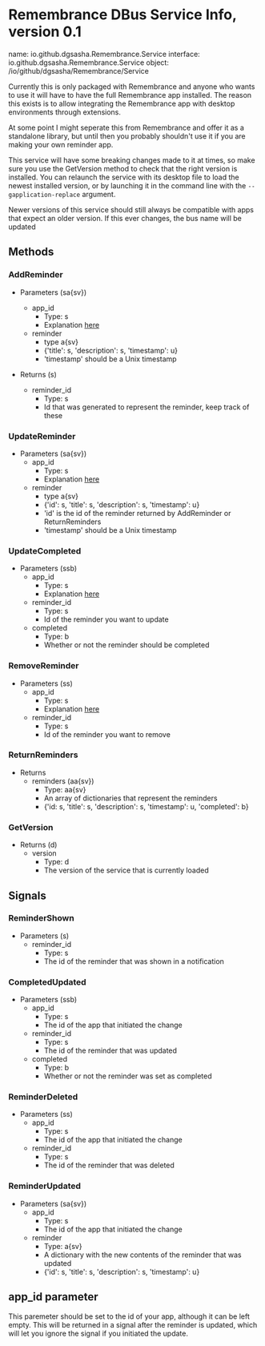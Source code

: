 # Remembrance DBus Service Info, version 0.1
name: io.github.dgsasha.Remembrance.Service
interface: io.github.dgsasha.Remembrance.Service
object: /io/github/dgsasha/Remembrance/Service

Currently this is only packaged with Remembrance and anyone who wants to use it will have to have the full Remembrance app installed. The reason this exists is to allow integrating the Remembrance app with desktop environments through extensions.

At some point I might seperate this from Remembrance and offer it as a standalone library, but until then you probably shouldn't use it if you are making your own reminder app.

This service will have some breaking changes made to it at times, so make sure you use the GetVersion method to check that the right version is installed. You can relaunch the service with its desktop file to load the newest installed version, or by launching it in the command line with the `--gapplication-replace` argument.

Newer versions of this service should still always be compatible with apps that expect an older version. If this ever changes, the bus name will be updated

## Methods

### AddReminder
- Parameters (sa{sv})
    - app_id 
        - Type: s
        - Explanation [here](#app_id-parameter)
    - reminder
        - type a{sv}
        - {'title': s, 'description': s, 'timestamp': u}
        - 'timestamp' should be a Unix timestamp

- Returns (s)
    - reminder_id
        - Type: s
        - Id that was generated to represent the reminder, keep track of these

### UpdateReminder
- Parameters (sa{sv})
    - app_id 
        - Type: s
        - Explanation [here](#app_id-parameter)
    - reminder
        - type a{sv}
        - {'id': s, 'title': s, 'description': s, 'timestamp': u}
        - 'id' is the id of the reminder returned by AddReminder or ReturnReminders
        - 'timestamp' should be a Unix timestamp


### UpdateCompleted
- Parameters (ssb)
    - app_id 
        - Type: s
        - Explanation [here](#app_id-parameter)
    - reminder_id
        - Type: s
        - Id of the reminder you want to update
    - completed 
        - Type: b
        - Whether or not the reminder should be completed

### RemoveReminder
- Parameters (ss)
    - app_id 
        - Type: s
        - Explanation [here](#app_id-parameter)
    - reminder_id
        - Type: s
        - Id of the reminder you want to remove

### ReturnReminders
- Returns
    - reminders (aa{sv})
        - Type: aa{sv}
        - An array of dictionaries that represent the reminders
        - {'id: s, 'title': s, 'description': s, 'timestamp': u, 'completed': b}

### GetVersion
- Returns (d)
    - version
        - Type: d
        - The version of the service that is currently loaded


## Signals

### ReminderShown
- Parameters (s)
    - reminder_id
        - Type: s
        - The id of the reminder that was shown in a notification

### CompletedUpdated
- Parameters (ssb)
    - app_id
        - Type: s
        - The id of the app that initiated the change
    - reminder_id
        - Type: s
        - The id of the reminder that was updated
    - completed
        - Type: b
        - Whether or not the reminder was set as completed

### ReminderDeleted
- Parameters (ss)
    - app_id
        - Type: s
        - The id of the app that initiated the change
    - reminder_id
        - Type: s
        - The id of the reminder that was deleted

### ReminderUpdated
- Parameters (sa{sv})
    - app_id
        - Type: s
        - The id of the app that initiated the change
    - reminder
        - Type: a{sv}
        - A dictionary with the new contents of the reminder that was updated
        - {'id': s, 'title': s, 'description': s, 'timestamp': u}

## app_id parameter
This paremeter should be set to the id of your app, although it can be left empty. This will be returned in a signal after the reminder is updated, which will let you ignore the signal if you initiated the update.
